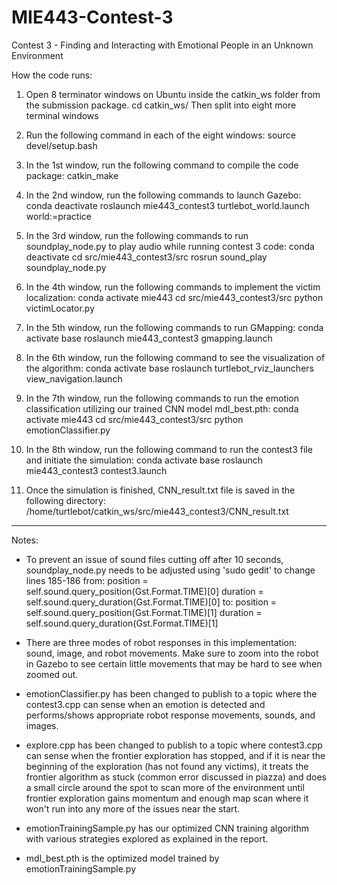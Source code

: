 # MIE443-Contest-3

Contest 3 - Finding and Interacting with Emotional People in an Unknown Environment

How the code runs:
1. Open 8 terminator windows on Ubuntu inside the catkin_ws folder from the submission package.
	cd catkin_ws/
	Then split into eight more terminal windows

2. Run the following command in each of the eight windows:
	source devel/setup.bash

3. In the 1st window, run the following command to compile the code package:
	catkin_make

4. In the 2nd window, run the following commands to launch Gazebo:
	conda deactivate
	roslaunch mie443_contest3 turtlebot_world.launch world:=practice

5. In the 3rd window, run the following commands to run soundplay_node.py to play audio while running contest 3 code: 
	conda deactivate
	cd src/mie443_contest3/src
	rosrun sound_play soundplay_node.py

6. In the 4th window, run the following commands to implement the victim localization: 
	conda activate mie443
	cd src/mie443_contest3/src
	python victimLocator.py

7. In the 5th window, run the following commands to run GMapping: 
	conda activate base
	roslaunch mie443_contest3 gmapping.launch

8. In the 6th window, run the following command to see the visualization of the algorithm:
	conda activate base
	roslaunch turtlebot_rviz_launchers view_navigation.launch

9. In the 7th window, run the following commands to run the emotion classification utilizing our trained CNN model mdl_best.pth:
	conda activate mie443
	cd src/mie443_contest3/src
	python emotionClassifier.py

10. In the 8th window, run the following command to run the contest3 file and initiate the simulation: 
	conda activate base
	roslaunch mie443_contest3 contest3.launch

11. Once the simulation is finished, CNN_result.txt file is saved in the following directory:
	/home/turtlebot/catkin_ws/src/mie443_contest3/CNN_result.txt

***
Notes:
- To prevent an issue of sound files cutting off after 10 seconds, soundplay_node.py needs to be adjusted using 'sudo gedit' to change lines 185-186 from:
	position = self.sound.query_position(Gst.Format.TIME)[0]
	duration = self.sound.query_duration(Gst.Format.TIME)[0]
  to:
	position = self.sound.query_position(Gst.Format.TIME)[1]
	duration = self.sound.query_duration(Gst.Format.TIME)[1]

- There are three modes of robot responses in this implementation: sound, image, and robot movements. Make sure to zoom into the robot in Gazebo to see certain little movements that may be hard to see when zoomed out.

- emotionClassifier.py has been changed to publish to a topic where the contest3.cpp can sense when an emotion is detected and performs/shows appropriate robot response movements, sounds, and images.

- explore.cpp has been changed to publish to a topic where contest3.cpp can sense when the frontier exploration has stopped, and if it is near the beginning of the exploration (has not found any victims), it treats the frontier algorithm as stuck (common error discussed in piazza) and does a small circle around the spot to scan more of the environment until frontier exploration gains momentum and enough map scan where it won't run into any more of the issues near the start.

- emotionTrainingSample.py has our optimized CNN training algorithm with various strategies explored as explained in the report.

- mdl_best.pth is the optimized model trained by emotionTrainingSample.py

